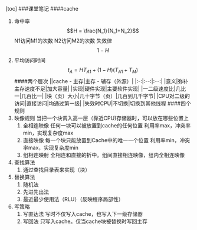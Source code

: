 [toc]
###课堂笔记
####cache
1. 命中率
$$H = \frac{N_1}{N_1+N_2}$$
N1访问M1的次数
N2访问M2的次数
失效律$$1-H$$
2. 平均访问时间
$$t_A = HT_{A1} + (1-H)(T_{A1}+T_M)$$
####两个层次
||cache - 主存|主存 - 辅存（外源）|
|:-:|:--:|:--:|
|意义|弥补主存速度不足|加大容量|
|实现|硬件实现|主要软件实现|
|一二级速度比|几比一|几百比一|
|块（页）大小|几十字节（页）|几百到几千字节|
|CPU对二级的访问|直接访问|均通过第一级|
|失效时CPU|不切换|切换到其他线程
####四个规则
1. 映像规则
当把一个块调入高一层（靠近CPU)存储器时，可以放在哪些位置上
    1. 全相连映像
    任何一块可以被放置到cache的任何位置
    利用率max，冲突率min，实现复杂度max
    1. 直接映像
    每一个块只能放置到Cache中的唯一一个位置
    利用率min，冲突率max，实现复杂度min
    1. 组相连映射
    全相连和直接的折中。组间直接相连映像，组内全相连映像
1. 查找算法
    1. 通过查找目录表来实现（块）
1. 替换算法
    1. 随机法
    2. 先进先出法
    3. 最近最少使用法（RLU）（反映程序局部性）
1. 写策略
    1. 写直达法
    写时不仅写入cache，也写入下一级存储器
    2. 写回法
    只写入cache。仅当cache块被替换时写回主存